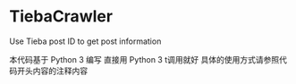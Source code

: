 # TiebaCrawler
Use Tieba post ID to get post information

本代码基于 Python 3 编写
直接用 Python 3 t调用就好
具体的使用方式请参照代码开头内容的注释内容
